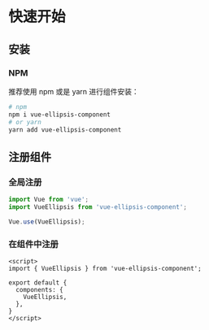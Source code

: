 # 快速开始

## 安装

### NPM

推荐使用 npm 或是 yarn 进行组件安装：

```bash
# npm
npm i vue-ellipsis-component
# or yarn
yarn add vue-ellipsis-component
```

## 注册组件

### 全局注册

```javascript
import Vue from 'vue';
import VueEllipsis from 'vue-ellipsis-component';

Vue.use(VueEllipsis);
```

### 在组件中注册

```vue
<script>
import { VueEllipsis } from 'vue-ellipsis-component';

export default {
  components: {
    VueEllipsis,
  },
}
</script>
```
